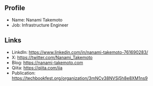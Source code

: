 ## Profile
- Name: Nanami Takemoto
- Job: Infrastructure Engineer

## Links
- LinkdIn: https://www.linkedin.com/in/nanami-takemoto-761690283/
- X: https://twitter.com/Nanami_Takemoto
- Blog: https://nanami-takemoto.com
- Qiita: https://qiita.com/ija
- Publication: https://techbookfest.org/organization/3mNCv38NVSj5h8e8XM1ns9


<!---
nanami-takemoto/nanami-takemoto is a ✨ special ✨ repository because its `README.md` (this file) appears on your GitHub profile.
You can click the Preview link to take a look at your changes.
--->
